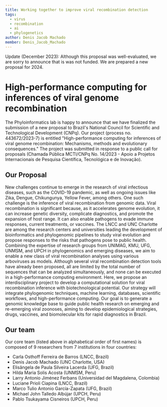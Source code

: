 ```yaml
---
title: Working together to improve viral recombination detection
tags:
  - virus
  - recombination
  - ai
  - phylogenetics
author: Denis Jacob Machado
member: Denis_Jacob_Machado
---
```


Update (December 2023): Although this proposal was well-evaluated, we are sorry to announce that is was not funded. We are prepared a new proposal for 2024.

# High-performance computing for inferences of viral genome recombination

The Phyloinformatics lab is happy to announce that we have finalized the submission of a new proposal to Brazil's National Council for Scientific and Technological Development (CNPq). Our project (process no. 443672/2023-7) is entitled "High-performance computing for inferences of viral genome recombination: Mechanisms, methods and evolutionary consequences." The project was submitted in response to a public call for proposals (Chamada Pública MCTI/CNPq No. 14/2023 - Apoio a Projetos Internacionais de Pesquisa Científica, Tecnológica e de Inovação).

## Our Proposal

New challenges continue to emerge in the research of viral infectious diseases, such as the COVID-19 pandemic, as well as ongoing issues like Zika, Dengue, Chikungunya, Yellow Fever, among others. One such challenge is the inference of viral recombination from genomic data. Viral recombination is significant because, as it accelerates genome evolution, it can increase genetic diversity, complicate diagnostics, and promote the expansion of host range. It can also enable pathogens to evade immune responses, current treatments, or vaccines. The LNCC and UNC Charlotte are among the research centers and universities leading the development of bioinformatics and phylogenomic pipelines to study viral evolution and propose responses to the risks that pathogens pose to public health. Combining the expertise of research groups from UNIMAG, KMU, UFG, UNMSM, and UPCH in phylogenomics and emerging diseases, we aim to enable a new class of viral recombination analyses using various arboviruses as models. Although several viral recombination detection tools have already been proposed, all are limited by the total number of sequences that can be analyzed simultaneously, and none can be executed in a high-performance computing environment. Here, we propose an interdisciplinary project to develop a computational solution for viral recombination inference with biotechnological potential. Our strategy will integrate phylogenomic techniques, machine learning, databases, scientific workflows, and high-performance computing. Our goal is to generate a genomic knowledge base to guide public health research on emerging and re-emerging viral zoonoses, aiming to develop epidemiological strategies, drugs, vaccines, and biomolecular kits for rapid diagnostics in Brazil.

## Our team

Our core team (listed above in alphabetical order of first names) is composed of 9 researchers from 7 institutions in four countries:

- Carla Osthoff Ferreira de Barros (LNCC, Brazil)
- Denis Jacob Machado (UNC Charlotte, USA)
- Elisângela de Paula Silveira Lacerda (UFG, Brazil)
- Hilda Maria Solis Acosta (UNMSM, Peru)
- Larry Antonio Jiménez Ferbans (Universidad del Magdalena, Colombia)
- Luciane Prioli Ciapina (LNCC, Brazil)
- Marco Tulio Antonio García-Zapata (UFG, Brazil)
- Michael John Talledo Albújar (UPCH, Peru)
- Pablo Tsukayama Cisneiros (UPCH, Peru)
